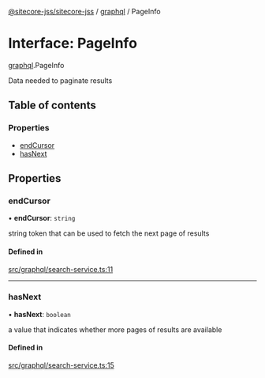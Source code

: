 [@sitecore-jss/sitecore-jss](../README.md) / [graphql](../modules/graphql.md) / PageInfo

# Interface: PageInfo

[graphql](../modules/graphql.md).PageInfo

Data needed to paginate results

## Table of contents

### Properties

- [endCursor](graphql.PageInfo.md#endcursor)
- [hasNext](graphql.PageInfo.md#hasnext)

## Properties

### endCursor

• **endCursor**: `string`

string token that can be used to fetch the next page of results

#### Defined in

[src/graphql/search-service.ts:11](https://github.com/Sitecore/jss/blob/6cc41d30c/packages/sitecore-jss/src/graphql/search-service.ts#L11)

___

### hasNext

• **hasNext**: `boolean`

a value that indicates whether more pages of results are available

#### Defined in

[src/graphql/search-service.ts:15](https://github.com/Sitecore/jss/blob/6cc41d30c/packages/sitecore-jss/src/graphql/search-service.ts#L15)
